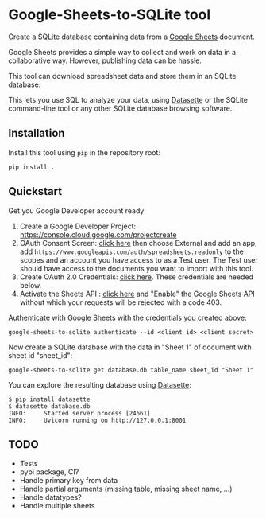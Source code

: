 # Google-Sheets-to-SQLite tool

Create a SQLite database containing data from a [Google Sheets](https://www.google.com/sheets) document.

Google Sheets provides a simple way to collect and work on data in a collaborative way. However, publishing data can be hassle. 

This tool can download spreadsheet data and store them in an SQLite database.

This lets you use SQL to analyze your data, using [Datasette](https://datasette.io/) or the SQLite command-line tool or any other SQLite database browsing software.

## Installation

Install this tool using `pip` in the repository root:

    pip install .

## Quickstart

Get you Google Developer account ready:

1. Create a Google Developer Project: https://console.cloud.google.com/projectcreate
2. OAuth Consent Screen: [click here](https://console.cloud.google.com/apis/credentials/consent) then choose External and add an app, add `https://www.googleapis.com/auth/spreadsheets.readonly` to the scopes and an account you have access to as a Test user. The Test user should have access to the documents you want to import with this tool.
3. Create OAuth 2.0 Credentials: [click here](https://console.cloud.google.com/apis/credentials). These credentials are needed below. 
4. Activate the Sheets API : [click here](https://console.developers.google.com/apis/api/sheets.googleapis.com/overview) and "Enable" the Google Sheets API without which your requests will be rejected with a code 403.

Authenticate with Google Sheets with the credentials you created above:

    google-sheets-to-sqlite authenticate --id <client id> <client secret>

Now create a SQLite database with the data in "Sheet 1" of document with sheet id "sheet_id":

    google-sheets-to-sqlite get database.db table_name sheet_id "Sheet 1"

You can explore the resulting database using [Datasette](https://datasette.io/):

    $ pip install datasette
    $ datasette database.db
    INFO:     Started server process [24661]
    INFO:     Uvicorn running on http://127.0.0.1:8001


## TODO

- Tests
- pypi package, CI?
- Handle primary key from data
- Handle partial arguments (missing table, missing sheet name, ...)
- Handle datatypes?
- Handle multiple sheets
